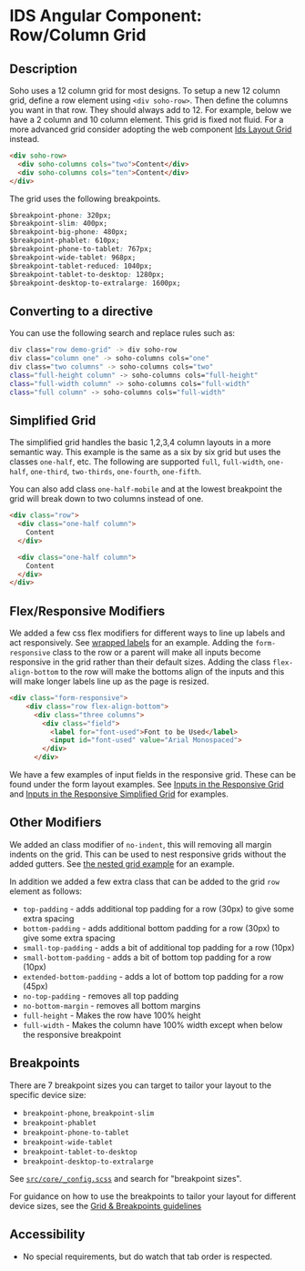 # IDS Angular Component: Row/Column Grid

## Description

Soho uses a 12 column grid for most designs. To setup a new 12 column grid, define a row element using `<div soho-row>`. Then define the columns you want in that row. They should always add to 12. For example, below we have a 2 column and 10 column element. This grid is fixed not fluid. For a more advanced grid consider adopting the web component [Ids Layout Grid](https://github.com/infor-design/enterprise-wc/blob/main/src/components/ids-layout-grid/README.md) instead.

```html
<div soho-row>
  <div soho-columns cols="two">Content</div>
  <div soho-columns cols="ten">Content</div>
</div>
```

The grid uses the following breakpoints.

```css
$breakpoint-phone: 320px;
$breakpoint-slim: 400px;
$breakpoint-big-phone: 480px;
$breakpoint-phablet: 610px;
$breakpoint-phone-to-tablet: 767px;
$breakpoint-wide-tablet: 968px;
$breakpoint-tablet-reduced: 1040px;
$breakpoint-tablet-to-desktop: 1280px;
$breakpoint-desktop-to-extralarge: 1600px;
```

## Converting to a directive

You can use the following search and replace rules such as:

```sh
div class="row demo-grid" -> div soho-row
div class="column one" -> soho-columns cols="one"
div class="two columns" -> soho-columns cols="two"
class="full-height column" -> soho-columns cols="full-height"
class="full-width column" -> soho-columns cols="full-width"
class="full column" -> soho-columns cols="full-width"
```

## Simplified Grid

The simplified grid handles the basic 1,2,3,4 column layouts in a more semantic way. This example is the same as a six by six grid but uses the classes `one-half`, etc. The following are supported `full`, `full-width`, `one-half`, `one-third`, `two-thirds`, `one-fourth`, `one-fifth`.

You can also add class `one-half-mobile` and at the lowest breakpoint the grid will break down to two columns instead of one.

```html
<div class="row">
  <div class="one-half column">
    Content
  </div>

  <div class="one-half column">
    Content
  </div>
</div>
```

## Flex/Responsive Modifiers

We added a few css flex modifiers for different ways to line up labels and act responsively. See [wrapped labels](./demo/components/form/test-wrapped-labels) for an example. Adding the `form-responsive` class to the row or a parent will make all inputs become responsive in the grid rather than their default sizes. Adding the class `flex-align-bottom` to the row will make the bottoms align of the inputs and this will make longer labels line up as the page is resized.

```html
<div class="form-responsive">
    <div class="row flex-align-bottom">
      <div class="three columns">
        <div class="field">
          <label for="font-used">Font to be Used</label>
          <input id="font-used" value="Arial Monospaced">
        </div>
      </div>
```

We have a few examples of input fields in the responsive grid. These can be found under the form layout examples. See [Inputs in the Responsive Grid](./demo/components/form/example-inputs) and [Inputs in the Responsive Simplified Grid](./demo/components/form/example-inputs-simple) for examples.

## Other Modifiers

We added an class modifier of `no-indent`, this will removing all margin indents on the grid. This can be used to nest responsive grids without the added gutters. See [the nested grid example](./demo/components/grid/example-nesting-no-margins) for an example.

In addition we added a few extra class that can be added to the grid `row` element as follows:

- `top-padding` - adds additional top padding for a row (30px) to give some extra spacing
- `bottom-padding` - adds additional bottom padding for a row (30px) to give some extra spacing
- `small-top-padding` - adds a bit of additional top padding for a row (10px)
- `small-bottom-padding` - adds a bit of bottom top padding for a row (10px)
- `extended-bottom-padding` - adds a lot of bottom top padding for a row (45px)
- `no-top-padding` - removes all top padding
- `no-bottom-margin` - removes all bottom margins
- `full-height` - Makes the row have 100% height
- `full-width` - Makes the column have 100% width except when below the responsive breakpoint

## Breakpoints

There are 7 breakpoint sizes you can target to tailor your layout to the specific device size:

- `breakpoint-phone`, `breakpoint-slim`
- `breakpoint-phablet`
- `breakpoint-phone-to-tablet`
- `breakpoint-wide-tablet`
- `breakpoint-tablet-to-desktop`
- `breakpoint-desktop-to-extralarge`

See [`src/core/_config.scss`](https://github.com/infor-design/enterprise/blob/main/src/core/_config.scss#L945-L954) and search for "breakpoint sizes".

For guidance on how to use the breakpoints to tailor your layout for different device sizes, see the [Grid & Breakpoints guidelines](https://design.infor.com/guidelines/layout/grid)

## Accessibility

- No special requirements, but do watch that tab order is respected.
